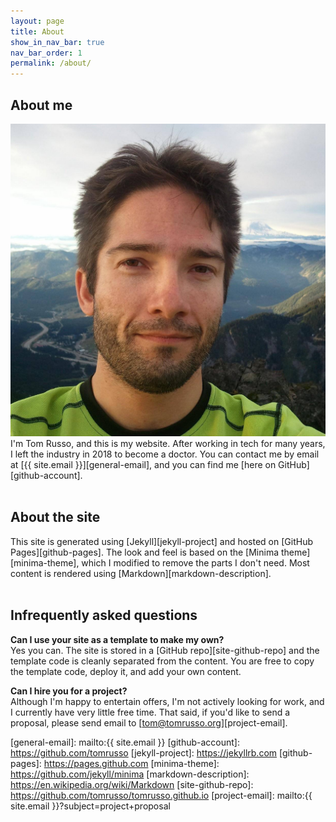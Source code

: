 ```yaml
---
layout: page
title: About
show_in_nav_bar: true
nav_bar_order: 1
permalink: /about/
---
```

## About me
![Tom Russo headshot](/assets/me.jpg#right-third)
I'm Tom Russo, and this is my website.  After working in tech for many years, I left the industry
in 2018 to become a doctor.  You can contact me by email at [{{ site.email }}][general-email], and
you can find me [here on GitHub][github-account].
<br>
<br>

## About the site
This site is generated using [Jekyll][jekyll-project] and hosted on [GitHub Pages][github-pages].
The look and feel is based on the [Minima theme][minima-theme], which I modified to remove the parts
I don't need.  Most content is rendered using [Markdown][markdown-description].
<br>
<br>

## Infrequently asked questions
**Can I use your site as a template to make my own?**
<br>
Yes you can.  The site is stored in a [GitHub repo][site-github-repo] and the template code is cleanly
separated from the content.  You are free to copy the template code, deploy it, and add your own content.

**Can I hire you for a project?**
<br>
Although I'm happy to entertain offers, I'm not actively looking for work, and I currently have very little
free time. That said, if you'd like to send a proposal, please send email to [tom@tomrusso.org][project-email].

[general-email]: mailto:{{ site.email }}
[github-account]: https://github.com/tomrusso
[jekyll-project]: https://jekyllrb.com
[github-pages]: https://pages.github.com
[minima-theme]: https://github.com/jekyll/minima
[markdown-description]: https://en.wikipedia.org/wiki/Markdown
[site-github-repo]: https://github.com/tomrusso/tomrusso.github.io
[project-email]: mailto:{{ site.email }}?subject=project+proposal